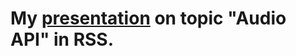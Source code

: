# My [presentation](https://ra44o.github.io/presentation-RSS-Q1-2019/) on topic "Audio API" in RSS.
